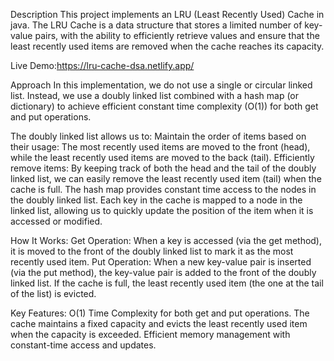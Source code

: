 Description
This project implements an LRU (Least Recently Used) Cache in java. The LRU Cache is a data structure that stores a limited number of key-value pairs, with the ability to efficiently retrieve values and ensure that the least recently used items are removed when the cache reaches its capacity.

Live Demo:https://lru-cache-dsa.netlify.app/

Approach
In this implementation, we do not use a single or circular linked list. Instead, we use a doubly linked list combined with a hash map (or dictionary) to achieve efficient constant time complexity (O(1)) for both get and put operations.

The doubly linked list allows us to:
Maintain the order of items based on their usage: The most recently used items are moved to the front (head), while the least recently used items are moved to the back (tail).
Efficiently remove items: By keeping track of both the head and the tail of the doubly linked list, we can easily remove the least recently used item (tail) when the cache is full.
The hash map provides constant time access to the nodes in the doubly linked list. Each key in the cache is mapped to a node in the linked list, allowing us to quickly update the position of the item when it is accessed or modified.

How It Works:
Get Operation: When a key is accessed (via the get method), it is moved to the front of the doubly linked list to mark it as the most recently used item.
Put Operation: When a new key-value pair is inserted (via the put method), the key-value pair is added to the front of the doubly linked list. If the cache is full, the least recently used item (the one at the tail of the list) is evicted.

Key Features:
O(1) Time Complexity for both get and put operations.
The cache maintains a fixed capacity and evicts the least recently used item when the capacity is exceeded.
Efficient memory management with constant-time access and updates.
